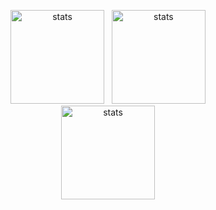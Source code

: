 <html>
  <p align="center">
    <img src="https://github-readme-stats.vercel.app/api?username=BestInSpire&show_icons=true&theme=radical" width="%100" height="150px" alt="stats" />&nbsp;&nbsp;
<img src="https://github-readme-stats.vercel.app/api/top-langs/?username=BestInSpire&layout=compact" width="%100" height="150px" alt="stats" /><br>
<img src="https://github-profile-trophy.vercel.app/?username=BestInSpire&theme=nord" width="%100" height="150px" alt="stats" />
</p>
